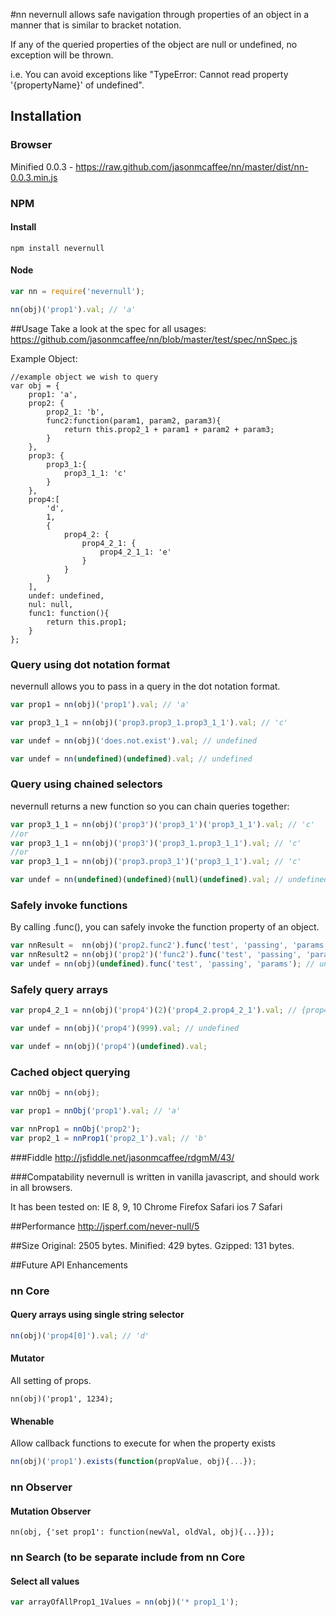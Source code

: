 #nn
nevernull allows safe navigation through properties of an object in a manner that is similar to bracket notation.

If any of the queried properties of the object are null or undefined, no exception will be thrown.

i.e. You can avoid exceptions like "TypeError: Cannot read property '{propertyName}' of undefined".

## Installation

### Browser
Minified 0.0.3 - https://raw.github.com/jasonmcaffee/nn/master/dist/nn-0.0.3.min.js

### NPM
#### Install
```
npm install nevernull
```

#### Node
```javascript
var nn = require('nevernull');

nn(obj)('prop1').val; // 'a'
```
##Usage
Take a look at the spec for all usages:
https://github.com/jasonmcaffee/nn/blob/master/test/spec/nnSpec.js

Example Object:
```javasript
//example object we wish to query
var obj = {
    prop1: 'a',
    prop2: {
        prop2_1: 'b',
        func2:function(param1, param2, param3){
            return this.prop2_1 + param1 + param2 + param3;
        }
    },
    prop3: {
        prop3_1:{
            prop3_1_1: 'c'
        }
    },
    prop4:[
        'd',
        1,
        {
            prop4_2: {
                prop4_2_1: {
                    prop4_2_1_1: 'e'
                }
            }
        }
    ],
    undef: undefined,
    nul: null,
    func1: function(){
        return this.prop1;
    }
};
```
### Query using dot notation format
nevernull allows you to pass in a query in the dot notation format.
```javascript
var prop1 = nn(obj)('prop1').val; // 'a'

var prop3_1_1 = nn(obj)('prop3.prop3_1.prop3_1_1').val; // 'c'

var undef = nn(obj)('does.not.exist').val; // undefined

var undef = nn(undefined)(undefined).val; // undefined
```

### Query using chained selectors
nevernull returns a new function so you can chain queries together:
```javascript
var prop3_1_1 = nn(obj)('prop3')('prop3_1')('prop3_1_1').val; // 'c'
//or
var prop3_1_1 = nn(obj)('prop3')('prop3_1.prop3_1_1').val; // 'c'
//or
var prop3_1_1 = nn(obj)('prop3.prop3_1')('prop3_1_1').val; // 'c'

var undef = nn(undefined)(undefined)(null)(undefined).val; // undefined
```

### Safely invoke functions
By calling .func(), you can safely invoke the function property of an object.
```javascript
var nnResult =  nn(obj)('prop2.func2').func('test', 'passing', 'params');  // 'btestpassingparams'
var nnResult2 = nn(obj)('prop2')('func2').func('test', 'passing', 'params'); // 'btestpassingparams'
var undef = nn(obj)(undefined).func('test', 'passing', 'params'); // undefined
```
### Safely query arrays
```javascript
var prop4_2_1 = nn(obj)('prop4')(2)('prop4_2.prop4_2_1').val; // {prop4_2_1_1: 'e'}

var undef = nn(obj)('prop4')(999).val; // undefined

var undef = nn(obj)('prop4')(undefined).val;
```
### Cached object querying
```javascript
var nnObj = nn(obj);

var prop1 = nnObj('prop1').val; // 'a'

var nnProp1 = nnObj('prop2');
var prop2_1 = nnProp1('prop2_1').val; // 'b'
```

###Fiddle
http://jsfiddle.net/jasonmcaffee/rdgmM/43/

###Compatability
nevernull is written in vanilla javascript, and should work in all browsers.

It has been tested on:
IE 8, 9, 10
Chrome
Firefox
Safari
ios 7 Safari


##Performance
http://jsperf.com/never-null/5

##Size
Original: 2505 bytes.
Minified: 429 bytes.
Gzipped:  131 bytes.

##Future API Enhancements

### nn Core

#### Query arrays using single string selector
```javascript
nn(obj)('prop4[0]').val; // 'd'
```
#### Mutator
All setting of props.
```javasript
nn(obj)('prop1', 1234);
```

#### Whenable
Allow callback functions to execute for when the property exists
```javascript
nn(obj)('prop1').exists(function(propValue, obj){...});
```

### nn Observer
#### Mutation Observer
```javasript
nn(obj, {'set prop1': function(newVal, oldVal, obj){...}});
```

### nn Search (to be separate include from nn Core
#### Select all values
```javascript
var arrayOfAllProp1_1Values = nn(obj)('* prop1_1');
```

